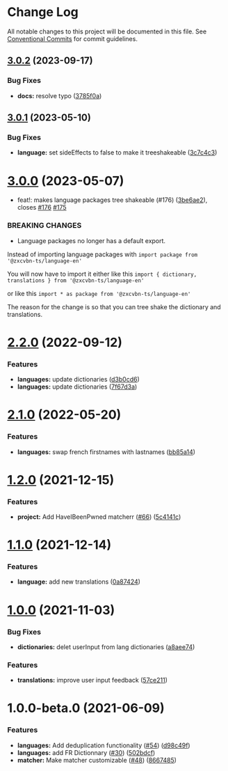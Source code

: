 # Change Log

All notable changes to this project will be documented in this file.
See [Conventional Commits](https://conventionalcommits.org) for commit guidelines.

## [3.0.2](https://github.com/jeromes80/zxcvbn/compare/@zxcvbn-ts/language-fr@3.0.1...@zxcvbn-ts/language-fr@3.0.2) (2023-09-17)

### Bug Fixes

- **docs:** resolve typo ([3785f0a](https://github.com/jeromes80/zxcvbn/commit/3785f0a0ef5400dbcbd666512370a67cb651c46d))

## [3.0.1](https://github.com/jeromes80/zxcvbn/compare/@zxcvbn-ts/language-fr@3.0.0...@zxcvbn-ts/language-fr@3.0.1) (2023-05-10)

### Bug Fixes

- **language:** set sideEffects to false to make it treeshakeable ([3c7c4c3](https://github.com/jeromes80/zxcvbn/commit/3c7c4c3e8091b5c8b6e8493da5ea9bd8517827e2))

# [3.0.0](https://github.com/jeromes80/zxcvbn/compare/@zxcvbn-ts/language-fr@2.2.0...@zxcvbn-ts/language-fr@3.0.0) (2023-05-07)

- feat!: makes language packages tree shakeable (#176) ([3be6ae2](https://github.com/jeromes80/zxcvbn/commit/3be6ae2ae3f4ff7ade756df50c60274cbc2b0e20)), closes [#176](https://github.com/jeromes80/zxcvbn/issues/176) [#175](https://github.com/jeromes80/zxcvbn/issues/175)

### BREAKING CHANGES

- Language packages no longer has a default export.

Instead of importing language packages with
`import package from '@zxcvbn-ts/language-en'`

You will now have to import it either like this
`import { dictionary, translations } from '@zxcvbn-ts/language-en'`

or like this
`import * as package from '@zxcvbn-ts/language-en'`

The reason for the change is so that you can tree shake the
dictionary and translations.

# [2.2.0](https://github.com/jeromes80/zxcvbn/compare/@zxcvbn-ts/language-fr@2.1.0...@zxcvbn-ts/language-fr@2.2.0) (2022-09-12)

### Features

- **languages:** update dictionaries ([d3b0cd6](https://github.com/jeromes80/zxcvbn/commit/d3b0cd62c020e0a50a6fa3b00bb842d0dd3b1eb8))
- **languages:** update dictionaries ([7f67d3a](https://github.com/jeromes80/zxcvbn/commit/7f67d3a71ef3b1136fc965c21d9febbfa3e74193))

# [2.1.0](https://github.com/jeromes80/zxcvbn/compare/@zxcvbn-ts/language-fr@2.0.1...@zxcvbn-ts/language-fr@2.1.0) (2022-05-20)

### Features

- **languages:** swap french firstnames with lastnames ([bb85a14](https://github.com/jeromes80/zxcvbn/commit/bb85a142ff851b6666561cde542d0136c039bd22))

# [1.2.0](https://github.com/jeromes80/zxcvbn/compare/@zxcvbn-ts/language-fr@1.0.0...@zxcvbn-ts/language-fr@1.2.0) (2021-12-15)

### Features

- **project:** Add HaveIBeenPwned matcherr ([#66](https://github.com/jeromes80/zxcvbn/issues/66)) ([5c4141c](https://github.com/jeromes80/zxcvbn/commit/5c4141cd34f6566fe753ce76572f74bb8229b414))

# [1.1.0](https://github.com/jeromes80/zxcvbn/compare/@zxcvbn-ts/language-fr@1.0.0...@zxcvbn-ts/language-fr@1.1.0) (2021-12-14)

### Features

- **language:** add new translations ([0a87424](https://github.com/jeromes80/zxcvbn/commit/0a874242d139314907d7b33db1cdb85d2363d338))

# [1.0.0](https://github.com/jeromes80/zxcvbn/compare/@zxcvbn-ts/language-fr@1.0.0-beta.0...@zxcvbn-ts/language-fr@1.0.0) (2021-11-03)

### Bug Fixes

- **dictionaries:** delet userInput from lang dictionaries ([a8aee74](https://github.com/jeromes80/zxcvbn/commit/a8aee74aec1e01e8c9948a10be83422ba0ed1fbb))

### Features

- **translations:** improve user input feedback ([57ce211](https://github.com/jeromes80/zxcvbn/commit/57ce211883018e08a454b9dfc1983ac19ced9787))

# 1.0.0-beta.0 (2021-06-09)

### Features

- **languages:** Add deduplication functionality ([#54](https://github.com/jeromes80/zxcvbn/issues/54)) ([d98c49f](https://github.com/jeromes80/zxcvbn/commit/d98c49f11f05109f16ac4d5fbdd8cb1c0805eb1d))
- **languages:** add FR Dictionnary ([#30](https://github.com/jeromes80/zxcvbn/issues/30)) ([502bdcf](https://github.com/jeromes80/zxcvbn/commit/502bdcf007ace72f42ec8aca5e1ea3c69e319483))
- **matcher:** Make matcher customizable ([#48](https://github.com/jeromes80/zxcvbn/issues/48)) ([8667485](https://github.com/jeromes80/zxcvbn/commit/866748556b576d15266725e44d6c99d38165cc95))
